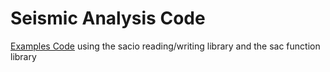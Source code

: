 # Seismic Analysis Code

[Examples Code](./examples/) using the sacio reading/writing library and the sac function library

